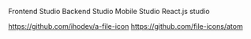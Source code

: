 Frontend Studio
Backend Studio
Mobile Studio
React.js studio


https://github.com/ihodev/a-file-icon
https://github.com/file-icons/atom